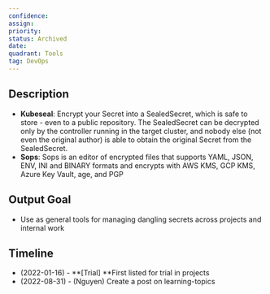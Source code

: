 ```yaml
---
confidence: 
assign: 
priority: 
status: Archived
date: 
quadrant: Tools
tag: DevOps
---
```


## Description

* **Kubeseal**: Encrypt your Secret into a SealedSecret, which is safe to store - even to a public repository. The SealedSecret can be decrypted only by the controller running in the target cluster, and nobody else (not even the original author) is able to obtain the original Secret from the SealedSecret.
* **Sops**: Sops is an editor of encrypted files that supports YAML, JSON, ENV, INI and BINARY formats and encrypts with AWS KMS, GCP KMS, Azure Key Vault, age, and PGP

## Output Goal

* Use as general tools for managing dangling secrets across projects and internal work

## Timeline

* (2022-01-16) - **[Trial] **First listed for trial in projects
* (2022-08-31) - (Nguyen) Create a post on learning-topics